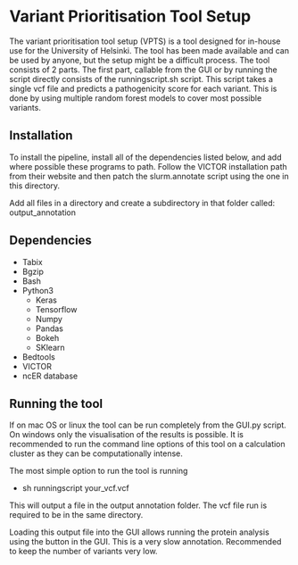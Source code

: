 # Variant Prioritisation Tool Setup
The variant prioritisation tool setup (VPTS) is a tool designed for in-house use for the University of Helsinki. The tool has been made available and can be used by anyone, but the setup might be a difficult process. 
The tool consists of 2 parts. The first part, callable from the GUI or by running the script directly consists of the runningscript.sh script. This script takes a single vcf file and predicts a pathogenicity score for each variant. This is done by using multiple random forest models to cover most possible variants.


## Installation
To install the pipeline, install all of the dependencies listed below, and add where possible these programs to path. Follow the VICTOR installation path from their website and then
patch the slurm.annotate script using the one in this directory.

Add all files in a directory and create a subdirectory in that folder called: output_annotation


## Dependencies
- Tabix
- Bgzip
- Bash
- Python3
    - Keras
    - Tensorflow
    - Numpy
    - Pandas
    - Bokeh
    - SKlearn
- Bedtools
- VICTOR
- ncER database


## Running the tool
If on mac OS or linux the tool can be run completely from the GUI.py script. On windows only the visualisation of the results is possible.
It is recommended to run the command line options of this tool on a calculation cluster as they can be computationally intense. 

The most simple option to run the tool is running
- sh runningscript your_vcf.vcf

This will output a file in the output annotation folder. The vcf file run is required to be in the same directory.

Loading this output file into the GUI allows running the protein analysis using the button in the GUI. 
This is a very slow annotation. Recommended to keep the number of variants very low. 